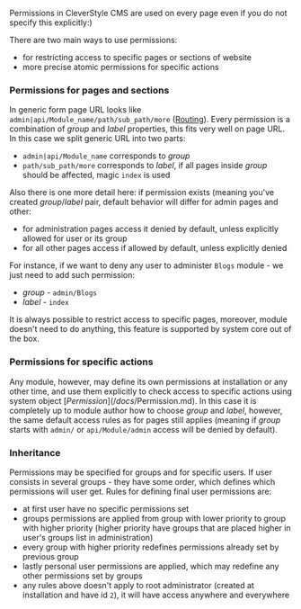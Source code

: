 Permissions in CleverStyle CMS are used on every page even if you do not specify this explicitly:)

There are two main ways to use permissions:
* for restricting access to specific pages or sections of website
* more precise atomic permissions for specific actions

### Permissions for pages and sections
In generic form page URL looks like `admin|api/Module_name/path/sub_path/more` ([Routing](/docs/Routing.md)).
Every permission is a combination of *group* and *label* properties, this fits very well on page URL.
In this case we split generic URL into two parts:
* `admin|api/Module_name` corresponds to *group*
* `path/sub_path/more` corresponds to *label*, if all pages inside *group* should be affected, magic `index` is used

Also there is one more detail here: if permission exists (meaning you've created *group*/*label* pair, default behavior will differ for admin pages and other:
* for administration pages access it denied by default, unless explicitly allowed for user or its group
* for all other pages access if allowed by default, unless explicitly denied

For instance, if we want to deny any user to administer `Blogs` module - we just need to add such permission:
* *group* - `admin/Blogs`
* *label* - `index`

It is always possible to restrict access to specific pages, moreover, module doesn't need to do anything, this feature is supported by system core out of the box.

### Permissions for specific actions
Any module, however, may define its own permissions at installation or any other time, and use them explicitly to check access to specific actions using system object [$Permission](/docs/$Permission.md).
In this case it is completely up to module author how to choose *group* and *label*, however, the same default access rules as for pages still applies (meaning if *group* starts with `admin/` or `api/Module/admin` access will be denied by default).

### Inheritance
Permissions may be specified for groups and for specific users.
If user consists in several groups - they have some order, which defines which permissions will user get.
Rules for defining final user permissions are:
* at first user have no specific permissions set
* groups permissions are applied from group with lower priority to group with higher priority (higher priority have groups that are placed higher in user's groups list in administration)
* every group with higher priority redefines permissions already set by previous group
* lastly personal user permissions are applied, which may redefine any other permissions set by groups
* any rules above doesn't apply to root administrator (created at installation and have id `2`), it will have access anywhere and everywhere
